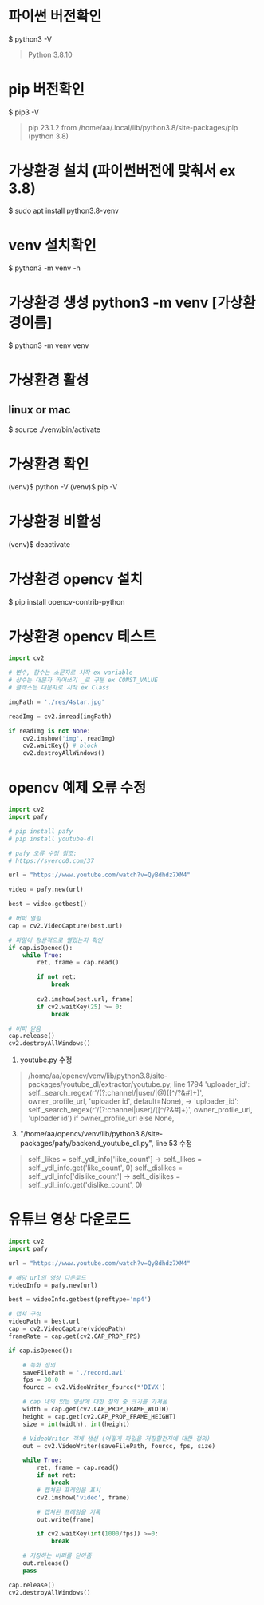# 파이썬 버전확인
$ python3 -V
> Python 3.8.10

# pip 버전확인
$ pip3 -V
> pip 23.1.2 from /home/aa/.local/lib/python3.8/site-packages/pip (python 3.8)

# 가상환경 설치 (파이썬버전에 맞춰서 ex 3.8)
$ sudo apt install python3.8-venv

# venv 설치확인
$ python3 -m venv -h

# 가상환경 생성 python3 -m venv [가상환경이름]
$ python3 -m venv venv

# 가상환경 활성
## linux or mac
$ source ./venv/bin/activate

# 가상환경 확인
(venv)$ python -V
(venv)$ pip -V

# 가상환경 비활성
(venv)$ deactivate

# 가상환경 opencv 설치
$ pip install opencv-contrib-python

# 가상환경 opencv 테스트
```py
import cv2

# 변수, 함수는 소문자로 시작 ex variable
# 상수는 대문자 띄어쓰기 _로 구분 ex CONST_VALUE
# 클래스는 대문자로 시작 ex Class

imgPath = './res/4star.jpg'

readImg = cv2.imread(imgPath)

if readImg is not None:
    cv2.imshow('img', readImg)
    cv2.waitKey() # block
    cv2.destroyAllWindows()
```
# opencv 예제 오류 수정
```py
import cv2
import pafy

# pip install pafy
# pip install youtube-dl

# pafy 오류 수정 참조:
# https://syerco0.com/37

url = "https://www.youtube.com/watch?v=QyBdhdz7XM4"

video = pafy.new(url)

best = video.getbest()

# 버퍼 열림
cap = cv2.VideoCapture(best.url)

# 파일이 정상적으로 열렸는지 확인
if cap.isOpened():
    while True:
        ret, frame = cap.read()

        if not ret:
            break
    
        cv2.imshow(best.url, frame)
        if cv2.waitKey(25) >= 0:
            break

# 버퍼 닫음
cap.release()
cv2.destroyAllWindows()
```
1. youtube.py 수정
> /home/aa/opencv/venv/lib/python3.8/site-packages/youtube_dl/extractor/youtube.py, line 1794 
> 'uploader_id': self._search_regex(r'/(?:channel/|user/|@)([^/?&#]+)', owner_profile_url, 'uploader id', default=None), -> 'uploader_id': self._search_regex(r'/(?:channel|user)/([^/?&#]+)', owner_profile_url, 'uploader id') if owner_profile_url else None,
3. "/home/aa/opencv/venv/lib/python3.8/site-packages/pafy/backend_youtube_dl.py", line 53 수정
> self._likes = self._ydl_info['like_count'] -> self._likes = self._ydl_info.get('like_count', 0)
> self._dislikes = self._ydl_info['dislike_count'] -> self._dislikes = self._ydl_info.get('dislike_count', 0)

# 유튜브 영상 다운로드
```py
import cv2
import pafy

url = "https://www.youtube.com/watch?v=QyBdhdz7XM4"

# 해당 url의 영상 다운로드
videoInfo = pafy.new(url)

best = videoInfo.getbest(preftype='mp4')

# 캡쳐 구성
videoPath = best.url
cap = cv2.VideoCapture(videoPath)
frameRate = cap.get(cv2.CAP_PROP_FPS)

if cap.isOpened():

    # 녹화 정의
    saveFilePath = './record.avi'
    fps = 30.0
    fourcc = cv2.VideoWriter_fourcc(*'DIVX')

    # cap 내의 있는 영상에 대한 정의 중 크기를 가져옴
    width = cap.get(cv2.CAP_PROP_FRAME_WIDTH)
    height = cap.get(cv2.CAP_PROP_FRAME_HEIGHT)
    size = int(width), int(height)

    # VideoWriter 객체 생성 (어떻게 파일을 저장할건지에 대한 정의)
    out = cv2.VideoWriter(saveFilePath, fourcc, fps, size)

    while True:
        ret, frame = cap.read()
        if not ret:
            break
        # 캡쳐된 프레임을 표시
        cv2.imshow('video', frame)

        # 캡쳐된 프레임을 기록
        out.write(frame)

        if cv2.waitKey(int(1000/fps)) >=0:
            break

    # 저장하는 버퍼를 닫아줌
    out.release()
    pass

cap.release()
cv2.destroyAllWindows()
```
